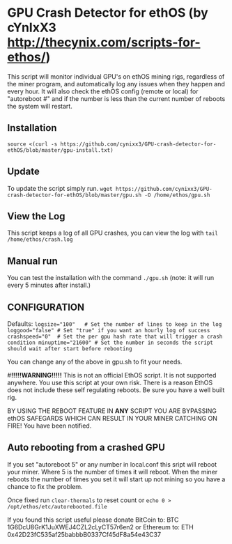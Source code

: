 # GPU Crash Detector for ethOS (by cYnIxX3 http://thecynix.com/scripts-for-ethos/)
This script will monitor individual GPU's on ethOS mining rigs, regardless of the miner program, and automatically log any issues when they happen and every hour. It will also check the ethOS config (remote or local) for "autoreboot #" and if the number is less than the current number of reboots the system will restart. 

## Installation
`source <(curl -s https://github.com/cynixx3/GPU-crash-detector-for-ethOS/blob/master/gpu-install.txt)`

## Update
To update the script simply run.
`wget https://github.com/cynixx3/GPU-crash-detector-for-ethOS/blob/master/gpu.sh -O /home/ethos/gpu.sh`

## View the Log
This script keeps a log of all GPU crashes, you can view the log with
`tail /home/ethos/crash.log`

## Manual run
You can test the installation with the command
`./gpu.sh` (note: it will run every 5 minutes after install.)


## CONFIGURATION 
Defaults:
`logsize="100"   # Set the number of lines to keep in the log
loggood="false" # Set "true" if you want an hourly log of success
crashspeed="0"  # Set the per gpu hash rate that will trigger a crash condition
minuptime="21600" # Set the number in seconds the script should wait after start before rebooting`

You can change any of the above in gpu.sh to fit your needs. 

#**!!!!!WARNING!!!!!** 
This is not an official EthOS script. It is not supported anywhere. You use this script at your own risk. There is a reason EthOS does not include these self regulating reboots. Be sure you have a well built rig.

BY USING THE REBOOT FEATURE IN **ANY** SCRIPT YOU ARE BYPASSING ethOS SAFEGARDS WHICH CAN RESULT IN YOUR MINER CATCHING ON FIRE! You have been notified.

## Auto rebooting from a crashed GPU
If you set "autoreboot 5" or any number in local.conf this sript will reboot your miner. Where 5 is the number of times it will reboot. When the miner reboots the number of times you set it will start up not mining so you have a chance to fix the problem. 

Once fixed run `clear-thermals` to reset count or `echo 0 > /opt/ethos/etc/autorebooted.file`

If you found this script useful please donate BitCoin to:
BTC 1G6DcU8GrK1JuXWEJ4CZL2cLyCT57r6en2
or Ethereum to:
ETH 0x42D23fC535af25babbbB0337Cf45dF8a54e43C37
